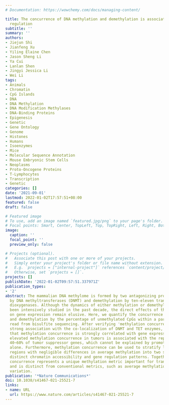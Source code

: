 ```yaml
---
# Documentation: https://wowchemy.com/docs/managing-content/

title: The concurrence of DNA methylation and demethylation is associated with transcription
  regulation
subtitle: ''
summary: ''
authors:
- Jiejun Shi
- Jianfeng Xu
- Yiling Elaine Chen
- Jason Sheng Li
- Ya Cui
- Lanlan Shen
- Jingyi Jessica Li
- Wei Li
tags:
- Animals
- Chromatin
- CpG Islands
- DNA
- DNA Methylation
- DNA Modification Methylases
- DNA-Binding Proteins
- Epigenesis
- Genetic
- Gene Ontology
- Genome
- Histones
- Humans
- Isoenzymes
- Mice
- Molecular Sequence Annotation
- Mouse Embryonic Stem Cells
- Neoplasms
- Proto-Oncogene Proteins
- T-Lymphocytes
- Transcription
- Genetic
categories: []
date: '2021-09-01'
lastmod: 2022-01-02T17:57:51+08:00
featured: false
draft: false

# Featured image
# To use, add an image named `featured.jpg/png` to your page's folder.
# Focal points: Smart, Center, TopLeft, Top, TopRight, Left, Right, BottomLeft, Bottom, BottomRight.
image:
  caption: ''
  focal_point: ''
  preview_only: false

# Projects (optional).
#   Associate this post with one or more of your projects.
#   Simply enter your project's folder or file name without extension.
#   E.g. `projects = ["internal-project"]` references `content/project/deep-learning/index.md`.
#   Otherwise, set `projects = []`.
projects: []
publishDate: '2022-01-02T09:57:51.337971Z'
publication_types:
- '2'
abstract: The mammalian DNA methylome is formed by two antagonizing processes, methylation
  by DNA methyltransferases (DNMT) and demethylation by ten-eleven translocation (TET)
  dioxygenases. Although the dynamics of either methylation or demethylation have
  been intensively studied in the past decade, the direct effects of their interaction
  on gene expression remain elusive. Here, we quantify the concurrence of DNA methylation
  and demethylation by the percentage of unmethylated CpGs within a partially methylated
  read from bisulfite sequencing. After verifying 'methylation concurrence' by its
  strong association with the co-localization of DNMT and TET enzymes, we observe
  that methylation concurrence is strongly correlated with gene expression. Notably,
  elevated methylation concurrence in tumors is associated with the repression of
  40~60% of tumor suppressor genes, which cannot be explained by promoter hypermethylation
  alone. Furthermore, methylation concurrence can be used to stratify large undermethylated
  regions with negligible differences in average methylation into two subgroups with
  distinct chromatin accessibility and gene regulation patterns. Together, methylation
  concurrence represents a unique methylation metric important for transcription regulation
  and is distinct from conventional metrics, such as average methylation and methylation
  variation.
publication: '*Nature Communications*'
doi: 10.1038/s41467-021-25521-7
links:
- name: URL
  url: https://www.nature.com/articles/s41467-021-25521-7
---
```

